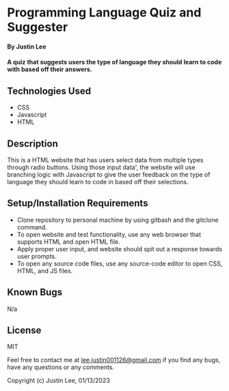 # Programming Language Quiz and Suggester

#### By Justin Lee

#### A quiz that suggests users the type of language they should learn to code with based off their answers.

## Technologies Used

* CSS
* Javascript
* HTML

## Description

This is a HTML website that has users select data from multiple types through radio buttons. Using those input data', the website will use branching logic with Javascript to give the user feedback on the type of language they should learn to code in based off their selections.

## Setup/Installation Requirements

* Clone repository to personal machine by using gitbash and the gitclone command.
* To open website and test functionality, use any web browser that supports HTML and open HTML file. 
* Apply proper user input, and website should spit out a response towards user prompts.
* To open any source code files, use any source-code editor to open CSS, HTML, and JS files.

## Known Bugs

N/a

## License

MIT

Feel free to contact me at lee.justin001126@gmail.com if you find any bugs, have any questions or any comments.

Copyright (c) Justin Lee, 01/13/2023
